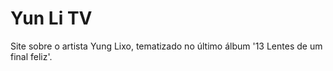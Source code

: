 # Yun Li TV

Site sobre o artista Yung Lixo, tematizado no último álbum '13 Lentes de um final feliz'.
